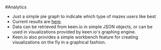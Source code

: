 #Analytics

- Just a simple pie graph to indicate which type of mazes users like best
- Current results are [here](http://axemaze.herokuapp.com/pie.html).
- Data can be retrieved from keen.io in simple JSON objects, or can be used in visualizations provided by keen.io's graphing engine.
- Keen.io also provides a simple workbench feature for creating visualizations on the fly in a graphical fashion.